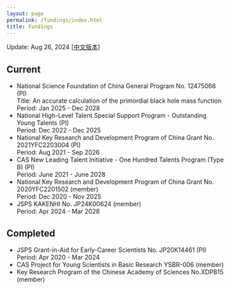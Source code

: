 ```yaml
---
layout: page
permalink: /fundings/index.html
title: Fundings
---
```


Update: Aug 26, 2024      [[中文版本](https://stonepi.github.io/file/fundings-zh/)]

## Current

- National Science Foundation of China General Program No. 12475066 (PI) <br>Title: An accurate calculation of the primordial black hole mass function<br>Period: Jan 2025 - Dec 2028
- National High-Level Talent Special Support Program - Outstanding Young Talents (PI) <br>Period: Dec 2022 - Dec 2025
- National Key Research and Development Program of China Grant No. 2021YFC2203004 (PI) <br>Period: Aug 2021 - Sep 2026
- CAS New Leading Talent Initiative - One Hundred Talents Program (Type B) (PI) <br>Period: June 2021 - June 2028
- National Key Research and Development Program of China Grant No. 2020YFC2201502 (member) <br>Period: Dec 2020 - Nov 2025
- JSPS KAKENHI No. JP24K00624 (member) <br>Period: Apr 2024 - Mar 2028

## Completed

- JSPS Grant-in-Aid for Early-Career Scientists No. JP20K14461 (PI) <br>Period: Apr 2020 - Mar 2024
- CAS Project for Young Scientists in Basic Research YSBR-006 (member)
- Key Research Program of the Chinese Academy of Sciences No.XDPB15 (member)
